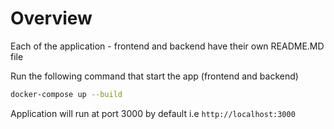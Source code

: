 # Overview

Each of the application - frontend and backend have their own README.MD file

Run the following command that start the app (frontend and backend)

```bash
docker-compose up --build
```

Application will run at port 3000 by default i.e `http://localhost:3000`
